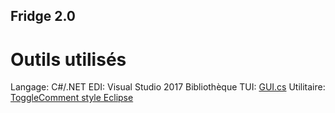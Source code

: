## Fridge 2.0

# Outils utilisés
Langage: C#/.NET
EDI: Visual Studio 2017
Bibliothèque TUI: [GUI.cs](https://github.com/migueldeicaza/gui.cs)
Utilitaire: [ToggleComment style Eclipse](https://marketplace.visualstudio.com/items?itemName=munyabe.ToggleComment)

